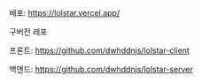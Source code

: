 배포: https://lolstar.vercel.app/

구버전 레포

프론트: https://github.com/dwhddnjs/lolstar-client

백엔드: https://github.com/dwhddnjs/lolstar-server
